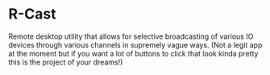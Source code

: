 # R-Cast
Remote desktop utility that allows for selective broadcasting of various IO devices through various channels in supremely vague ways. (Not a legit app at the moment but if you want a lot of buttons to click that look kinda pretty this is the project of your dreams!)

